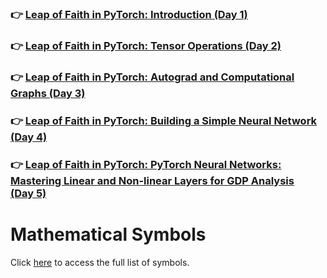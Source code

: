 
### 👉 [Leap of Faith in PyTorch: Introduction (Day 1)](https://medium.com/practical-coders-chronicles/leap-of-faith-in-pytorch-introduction-day-1-ce9047352cf1)

### 👉 [Leap of Faith in PyTorch: Tensor Operations (Day 2)](https://medium.com/practical-coders-chronicles/leap-of-faith-in-pytorch-tensor-operations-day-2-d4ff1ae12b51)

### 👉 [Leap of Faith in PyTorch: Autograd and Computational Graphs (Day 3)](https://medium.com/gitconnected/leap-of-faith-in-pytorch-predicting-gdp-growth-with-computational-graphs-day-3-31a18ef7256a)

### 👉 [Leap of Faith in PyTorch: Building a Simple Neural Network (Day 4)](https://medium.com/gitconnected/leap-of-faith-in-pytorch-building-a-simple-neural-network-day-4-d38b96a48c0c)

### 👉 [Leap of Faith in PyTorch: PyTorch Neural Networks: Mastering Linear and Non-linear Layers for GDP Analysis (Day 5)](https://medium.com/gitconnected/pytorch-neural-networks-mastering-linear-and-non-linear-layers-for-gdp-analysis-8b86304dce30)


# Mathematical Symbols
 

Click [here](assets/math-to-text.html) to access the full list of symbols.